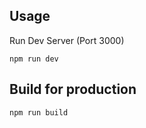 ## Usage
Run Dev Server (Port 3000)
```
npm run dev
```

## Build for production
```
npm run build
```